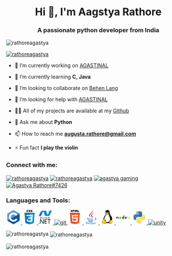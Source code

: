 <h1 align="center">Hi 👋, I'm Aagstya Rathore</h1>
<h3 align="center">A passionate python developer from India</h3>

<p align="left"> <img src="https://komarev.com/ghpvc/?username=rathoreagastya&label=Profile%20views&color=0e75b6&style=flat" alt="rathoreagastya" /> </p>

<p align="left"> <a href="https://github.com/ryo-ma/github-profile-trophy"><img src="https://github-profile-trophy.vercel.app/?username=rathoreagastya" alt="rathoreagastya" /></a> </p>

- 🔭 I’m currently working on [AGASTINAL](https://github.com/RathoreAgastya/terminal-in-python)

- 🌱 I’m currently learning **C, Java**

- 👯 I’m looking to collaborate on [Behen Lang](https://github.com/RathoreAgastya/Behen-lang-console)

- 🤝 I’m looking for help with [AGASTINAL](https://github.com/RathoreAgastya/terminal-in-python)

- 👨‍💻 All of my projects are available at my [Github](https://github.com/RathoreAgastya)

- 💬 Ask me about **Python**

- 📫 How to reach me **augusta.rathore@gmail.com**

- ⚡ Fun fact **I play the violin**

<h3 align="left">Connect with me:</h3>
<p align="left">
<a href="https://dev.to/rathoreagastya" target="blank"><img align="center" src="https://raw.githubusercontent.com/rahuldkjain/github-profile-readme-generator/master/src/images/icons/Social/devto.svg" alt="rathoreagastya" height="30" width="40" /></a>
<a href="https://stackoverflow.com/users/rathoreagastya" target="blank"><img align="center" src="https://raw.githubusercontent.com/rahuldkjain/github-profile-readme-generator/master/src/images/icons/Social/stack-overflow.svg" alt="rathoreagastya" height="30" width="40" /></a>
<a href="https://www.youtube.com/c/agastya gaming" target="blank"><img align="center" src="https://raw.githubusercontent.com/rahuldkjain/github-profile-readme-generator/master/src/images/icons/Social/youtube.svg" alt="agastya gaming" height="30" width="40" /></a>
<a href="https://discord.gg/Agastya Rathore#7426" target="blank"><img align="center" src="https://raw.githubusercontent.com/rahuldkjain/github-profile-readme-generator/master/src/images/icons/Social/discord.svg" alt="Agastya Rathore#7426" height="30" width="40" /></a>
</p>

<h3 align="left">Languages and Tools:</h3>
<p align="left"> <a href="https://www.cprogramming.com/" target="_blank" rel="noreferrer"> <img src="https://raw.githubusercontent.com/devicons/devicon/master/icons/c/c-original.svg" alt="c" width="40" height="40"/> </a> <a href="https://www.w3schools.com/css/" target="_blank" rel="noreferrer"> <img src="https://raw.githubusercontent.com/devicons/devicon/master/icons/css3/css3-original-wordmark.svg" alt="css3" width="40" height="40"/> </a> <a href="https://dotnet.microsoft.com/" target="_blank" rel="noreferrer"> <img src="https://raw.githubusercontent.com/devicons/devicon/master/icons/dot-net/dot-net-original-wordmark.svg" alt="dotnet" width="40" height="40"/> </a> <a href="https://git-scm.com/" target="_blank" rel="noreferrer"> <img src="https://www.vectorlogo.zone/logos/git-scm/git-scm-icon.svg" alt="git" width="40" height="40"/> </a> <a href="https://www.w3.org/html/" target="_blank" rel="noreferrer"> <img src="https://raw.githubusercontent.com/devicons/devicon/master/icons/html5/html5-original-wordmark.svg" alt="html5" width="40" height="40"/> </a> <a href="https://www.java.com" target="_blank" rel="noreferrer"> <img src="https://raw.githubusercontent.com/devicons/devicon/master/icons/java/java-original.svg" alt="java" width="40" height="40"/> </a> <a href="https://www.linux.org/" target="_blank" rel="noreferrer"> <img src="https://raw.githubusercontent.com/devicons/devicon/master/icons/linux/linux-original.svg" alt="linux" width="40" height="40"/> </a> <a href="https://nodejs.org" target="_blank" rel="noreferrer"> <img src="https://raw.githubusercontent.com/devicons/devicon/master/icons/nodejs/nodejs-original-wordmark.svg" alt="nodejs" width="40" height="40"/> </a> <a href="https://www.python.org" target="_blank" rel="noreferrer"> <img src="https://raw.githubusercontent.com/devicons/devicon/master/icons/python/python-original.svg" alt="python" width="40" height="40"/> </a> <a href="https://unity.com/" target="_blank" rel="noreferrer"> <img src="https://www.vectorlogo.zone/logos/unity3d/unity3d-icon.svg" alt="unity" width="40" height="40"/> </a> </p>

<p><img align="left" src="https://github-readme-stats.vercel.app/api/top-langs?username=rathoreagastya&show_icons=true&locale=en&layout=compact" alt="rathoreagastya" /></p>

<p>&nbsp;<img align="center" src="https://github-readme-stats.vercel.app/api?username=rathoreagastya&show_icons=true&locale=en" alt="rathoreagastya" /></p>

<p><img align="center" src="https://github-readme-streak-stats.herokuapp.com/?user=rathoreagastya&" alt="rathoreagastya" /></p>
